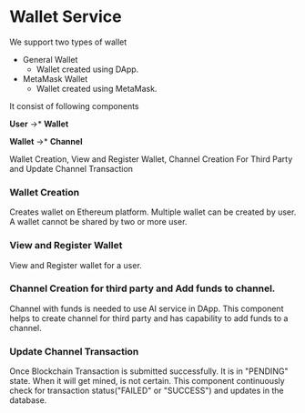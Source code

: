 # Wallet Service

We support two types of wallet
* General Wallet
	* Wallet created using DApp.
* MetaMask Wallet
	* Wallet created using MetaMask.

It consist of following components

**User**  &rarr;* **Wallet**

**Wallet**  &rarr;* **Channel**

Wallet Creation, View and Register Wallet, Channel Creation For Third Party and Update Channel Transaction

### Wallet Creation

Creates wallet on Ethereum platform. Multiple wallet can be created by user. A wallet cannot be shared by two or more user.

### View and Register Wallet

View and Register wallet for a user.

### Channel Creation for third party and Add funds to channel.

Channel with funds is needed to use AI service in DApp. This component helps to create channel for third party and has capability to add funds to a channel.

### Update Channel Transaction

Once Blockchain Transaction is submitted successfully. It is in "PENDING" state. When it will get mined, is not certain. This component continuously check for transaction status("FAILED" or "SUCCESS") and updates in the database.
